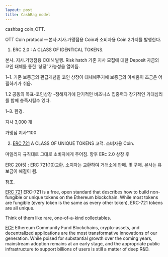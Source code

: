 ```yaml
---
layout: post
title: CashBag model
---
```


cashbag coin_OTT.

OTT Coin protocol — 본사.지사.가맹점용 Coin과 소비자용 Coin 2가지를 발행한다.

1. ERC 2,0 : A CLASS OF IDENTICAL TOKENS.

본사. 지사.가맹점용 COIN 발행.
Risk hatch 기존 지사 모집에 대한 Deposit 자금의 코인 대체를 통한 ‘상장’ 가능성을 열어둠.

1–1. 기존 보증금의 환급개념을 코인 상장이 대체해주기에 보증금의 아쉬움이 조금은 어필하기가 쉬움.

1.2 공동의 목표-코인상장 -정해지기에 단기적인 비즈니스 집중력과 장기적인 기대심리를 함께 충족시킬수 있다.

1–3. 환경.

지사 3,000 개

가맹점 지사*100

2. [ERC 721](http://erc721.org) A CLASS OF UNIQUE TOKENS
고객. 소비자용 Coin.

마일리지 규칙대로 그대로 소비자에게 주어짐.
향후 ERc 2.0 상장 후

ERC 20(5) : ERC 721(10)교환.
소지자는 교환하여 거래소에 판매. 및 구매.
본사는 유보금이 해결이 됨.



참조.

[ERC 721](http://erc721.org)
ERC-721 is a free, open standard that describes how to build non-fungible or unique tokens on the Ethereum blockchain. 
While most tokens are fungible (every token is the same as every other token), ERC-721 tokens are all unique. 

Think of them like rare, one-of-a-kind collectables.

[ECF](https://ecf.network./) Ethereum Community Fund
Blockchains, crypto-assets, and decentralized applications are the most transformative innovations of our generation. 
While poised for substantial growth over the coming years, mainstream adoption remains at an early stage, and the 
appropriate public infrastructure to support billions of users is still a matter of deep R&D.
